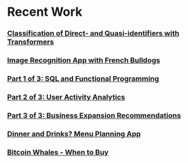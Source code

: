 # Recent Work

### [Classification of Direct- and Quasi-identifiers with Transformers](https://github.com/jvgalvin/nlp_ner)

### [Image Recognition App with French Bulldogs](https://github.com/jvgalvin/Lucy_Classification_App)

### [Part 1 of 3: SQL and Functional Programming](https://github.com/jvgalvin/Portfolio/tree/main/query_functional_programming)

### [Part 2 of 3: User Activity Analytics](https://github.com/jvgalvin/Portfolio/tree/main/user_activity)

### [Part 3 of 3: Business Expansion Recommendations](https://github.com/jvgalvin/Portfolio/tree/main/business_expansion)

### [Dinner and Drinks? Menu Planning App](https://github.com/jvgalvin/Portfolio/tree/main/Menu_Builder)

### [Bitcoin Whales - When to Buy](https://github.com/jvgalvin/Portfolio/tree/main/Bitcoin_Whale_Analysis)
